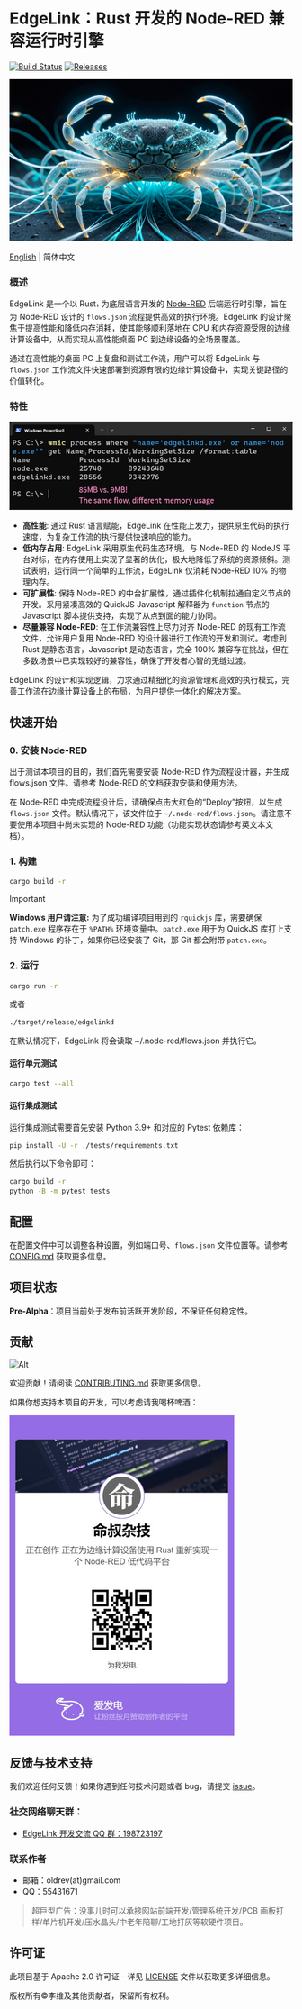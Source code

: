 # EdgeLink：Rust 开发的 Node-RED 兼容运行时引擎
[![Build Status]][actions]
[![Releases](https://img.shields.io/github/release/oldrev/edgelink.svg)](https://github.com/oldrev/edgelink/releases)

[Build Status]: https://img.shields.io/github/actions/workflow/status/oldrev/edgelink/CICD.yml?branch=master
[actions]: https://github.com/oldrev/edgelink/actions?query=branch%3Amaster


![Node-RED Rust Backend](assets/banner.jpg)

[English](README.md) | 简体中文

### 概述

EdgeLink 是一个以 Rust<sub>†</sub> 为底层语言开发的 [Node-RED](https://nodered.org/) 后端运行时引擎，旨在为 Node-RED 设计的 `flows.json` 流程提供高效的执行环境。EdgeLink 的设计聚焦于提高性能和降低内存消耗，使其能够顺利落地在 CPU 和内存资源受限的边缘计算设备中，从而实现从高性能桌面 PC 到边缘设备的全场景覆盖。

通过在高性能的桌面 PC 上复盘和测试工作流，用户可以将 EdgeLink 与 `flows.json` 工作流文件快速部署到资源有限的边缘计算设备中，实现关键路径的价值转化。

### 特性

![Memory Usage](assets/memory.png)

- **高性能**: 通过 Rust 语言赋能，EdgeLink 在性能上发力，提供原生代码的执行速度，为复杂工作流的执行提供快速响应的能力。
- **低内存占用**: EdgeLink 采用原生代码生态环境，与 Node-RED 的 NodeJS 平台对标，在内存使用上实现了显著的优化，极大地降低了系统的资源倾斜。测试表明，运行同一个简单的工作流，EdgeLink 仅消耗 Node-RED 10% 的物理内存。
- **可扩展性**: 保持 Node-RED 的中台扩展性，通过插件化机制拉通自定义节点的开发。采用紧凑高效的 QuickJS Javascript 解释器为 `function` 节点的 Javascript 脚本提供支持，实现了从点到面的能力协同。
- **尽量兼容 Node-RED**: 在工作流兼容性上尽力对齐 Node-RED 的现有工作流文件，允许用户复用 Node-RED 的设计器进行工作流的开发和测试。考虑到 Rust 是静态语言，Javascript 是动态语言，完全 100% 兼容存在挑战，但在多数场景中已实现较好的兼容性，确保了开发者心智的无缝过渡。

EdgeLink 的设计和实现逻辑，力求通过精细化的资源管理和高效的执行模式，完善工作流在边缘计算设备上的布局，为用户提供一体化的解决方案。

## 快速开始

### 0. 安装 Node-RED

出于测试本项目的目的，我们首先需要安装 Node-RED 作为流程设计器，并生成 flows.json 文件。请参考 Node-RED 的文档获取安装和使用方法。

在 Node-RED 中完成流程设计后，请确保点击大红色的“Deploy”按钮，以生成 `flows.json` 文件。默认情况下，该文件位于 `~/.node-red/flows.json`。请注意不要使用本项目中尚未实现的 Node-RED 功能（功能实现状态请参考英文本文档）。

### 1. 构建

```bash
cargo build -r
```

> [!IMPORTANT]
> **Windows 用户请注意:** 为了成功编译项目用到的 `rquickjs` 库，需要确保 `patch.exe` 程序存在于 `%PATH%` 环境变量中。`patch.exe` 用于为 QuickJS 库打上支持 Windows 的补丁，如果你已经安装了 Git，那 Git 都会附带 `patch.exe`。

### 2. 运行

```bash
cargo run -r
```

或者

```bash
./target/release/edgelinkd
```

在默认情况下，EdgeLink 将会读取 ~/.node-red/flows.json 并执行它。

#### 运行单元测试

```bash
cargo test --all
```

#### 运行集成测试

运行集成测试需要首先安装 Python 3.9+ 和对应的 Pytest 依赖库：

```bash
pip install -U -r ./tests/requirements.txt
```

然后执行以下命令即可：

```bash
cargo build -r
python -B -m pytest tests
```


## 配置

在配置文件中可以调整各种设置，例如端口号、`flows.json` 文件位置等。请参考 [CONFIG.md](docs/CONFIG.md) 获取更多信息。

## 项目状态

**Pre-Alpha**：项目当前处于发布前活跃开发阶段，不保证任何稳定性。

## 贡献

![Alt](https://repobeats.axiom.co/api/embed/cd18a784e88be20d79778703bda8858523c4257e.svg "Repobeats analytics image")

欢迎贡献！请阅读 [CONTRIBUTING.md](.github/CONTRIBUTING.md) 获取更多信息。

如果你想支持本项目的开发，可以考虑请我喝杯啤酒：

[![爱发电支持](assets/aifadian.jpg)](https://afdian.com/a/mingshu)

## 反馈与技术支持

我们欢迎任何反馈！如果你遇到任何技术问题或者 bug，请提交 [issue](https://github.com/edge-link/edgelink.rs/issues)。

### 社交网络聊天群：

* [EdgeLink 开发交流 QQ 群：198723197](http://qm.qq.com/cgi-bin/qm/qr?_wv=1027&k=o3gEbpSHbFB6xjtC1Pm2mu0gZG62JNyr&authKey=D1qG9o0Nm%2FlDM8TQJXjr0aYluQ2TQp52wM9RDbNj83jzOy5OpCbHkwEI96SMMJxd&noverify=0&group_code=198723197)

### 联系作者

- 邮箱：oldrev(at)gmail.com
- QQ：55431671

> 超巨型广告：没事儿时可以承接网站前端开发/管理系统开发/PCB 画板打样/单片机开发/压水晶头/中老年陪聊/工地打灰等软硬件项目。

## 许可证

此项目基于 Apache 2.0 许可证 - 详见 [LICENSE](LICENSE) 文件以获取更多详细信息。

版权所有©李维及其他贡献者，保留所有权利。